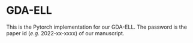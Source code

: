 # GDA-ELL
This is the Pytorch implementation for our GDA-ELL.
The password is the paper id ($e.g.$ 2022-xx-xxxx) of our manuscript.
